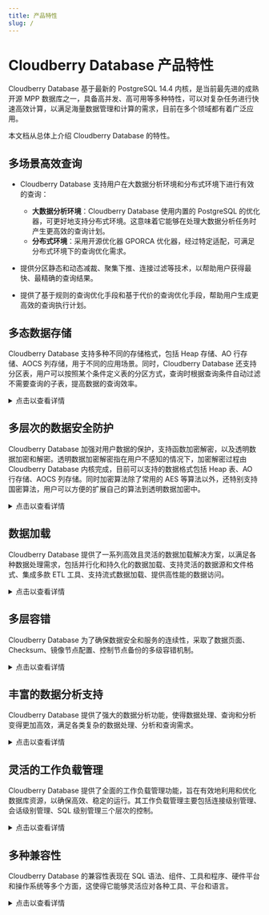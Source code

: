 ```yaml
---
title: 产品特性
slug: /
---
```


# Cloudberry Database 产品特性

Cloudberry Database 基于最新的 PostgreSQL 14.4 内核，是当前最先进的成熟开源 MPP 数据库之一，具备高并发、高可用等多种特性，可以对复杂任务进行快速高效计算，以满足海量数据管理和计算的需求，目前在多个领域都有着广泛应用。

本文档从总体上介绍 Cloudberry Database 的特性。

## 多场景高效查询

- Cloudberry Database 支持用户在大数据分析环境和分布式环境下进行有效的查询：

    - **大数据分析环境**：Cloudberry Database 使用内置的 PostgreSQL 的优化器，可更好地支持分布式环境。这意味着它能够在处理大数据分析任务时产生更高效的查询计划。
    - **分布式环境**：采用开源优化器 GPORCA 优化器，经过特定适配，可满足分布式环境下的查询优化需求。

- 提供分区静态和动态减裁、聚集下推、连接过滤等技术，以帮助用户获得最快、最精确的查询结果。
- 提供了基于规则的查询优化手段和基于代价的查询优化手段，帮助用户生成更高效的查询执行计划。

## 多态数据存储

Cloudberry Database 支持多种不同的存储格式，包括 Heap 存储、AO 行存储、AOCS 列存储，用于不同的应用场景。同时，Cloudberry Database 还支持分区表，用户可以按照某个条件定义表的分区方式，查询时根据查询条件自动过滤不需要查询的子表，提高数据的查询效率。

<details>
<summary>点击以查看详情</summary>

- **均匀的数据分布**：通过 Hash 和 Random 的方式进行数据分布，可以更好地利用磁盘性能并解决 I/O 瓶颈问题。
- **多种存储类型的选择**：

    - 行式存储：适用于大多数字段频繁查询和随机行访问较多的情况。
    - 列式存储：当你需要对少数字段进行查询时，这种方式可以大幅节省 I/O 操作，非常适合大数据量频繁访问的场景。

- **专门的存储模式**：Cloudberry Database 设计了 Heap 存储、AO 行存储、AOCS 列存储等不同的存储模式以优化各种应用类型的性能。在最细粒度到分区的层面，一张表可以实现多种存储模式。
- **支持分区表**：你可以根据特定条件定义表的分区方式。在查询时，系统将自动过滤不需要查询的子表，提高数据的查询效率。
- **高效的数据压缩功能**：支持多种压缩算法，如 Zlib 1-9 和 Zstandard 1~19，以提高数据处理性能，并保持 CPU 与压缩比的平衡。
- **对小表的优化**：你可以选择使用 Replication Table，并在创建表时指定自定义 Hash 算法，更灵活地控制数据分布。

</details>

## 多层次的数据安全防护

Cloudberry Database 加强对用户数据的保护，支持函数加密解密，以及透明数据加密和解密。透明数据加密解密指在用户不感知的情况下，加密解密过程由 Cloudberry Database 内核完成，目前可以支持的数据格式包括 Heap 表、AO 行存储、AOCS 列存储。同时加密算法除了常用的 AES 等算法以外，还特别支持国密算法，用户可以方便的扩展自己的算法到透明数据加密中。

<details>
<summary>点击以查看详情</summary>

Cloudberry Database 着重强调数据安全性，提供了全方位的安全保护措施。这些安全特性被设计为满足各种数据库环境需求，并提供多层次的安全防护，包括：

- **数据库隔离**：在 Cloudberry Database 中，数据在各数据库间不共享，实现了多数据库环境的隔离。如果需要进行跨数据库访问，可以使用 DBLink 功能。

- **内部数据组织**：数据库内部的数据逻辑组织包括多种数据对象，如表、视图、索引、函数等，而数据访问则可以跨 Schema 进行。

- **强大的数据存储安全性**：Cloudberry Database 提供了不同的存储模式以支持数据冗余，并采用各种加密方法（包括 AES 128、192、256，DES，以及国密加密等）以确保数据存储的安全性。此外，还支持密文认证，包括 SCRAM-SHA-256、MD5、LDAP、RADIUS 等加密算法。

- **用户数据保护**：Cloudberry Database 提供了函数加密解密，以及透明数据加密解密。透明数据加密解密的过程由 Cloudberry Database 内核完成，用户无需进行任何操作。可以支持的数据格式包括 Heap 表，AO 行存储，AOCS 列存储。除了常见的 AES 等加密算法，也特别支持国密算法，使用户可以方便地扩展自己的算法到透明数据加密中。

- **详细的权限设定**：为了满足不同用户和不同级别的对象（例如：Schema、表、行、列、视图、函数等）的权限需求，Cloudberry Database 提供了丰富的权限设定选项，包括 `SELECT`、`UPDATE`、执行权、所有权等等。

</details>

## 数据加载

Cloudberry Database 提供了一系列高效且灵活的数据加载解决方案，以满足各种数据处理需求，包括并行化和持久化的数据加载、支持灵活的数据源和文件格式、集成多款 ETL 工具、支持流式数据加载、提供高性能的数据访问。

<details>
<summary>点击以查看详情</summary>

- **并行化和持久化的数据加载**：通过外部表技术，Cloudberry Database 支持大批量并行和持久化的数据加载，实现字符集间的自动转换，例如从 GBK 到 UTF8。这一功能使得数据输入变得更为流畅。

- **灵活的数据源和文件格式支持**：无论数据存储在外部文件服务器、Hive、Hbase、HDFS 还是 S3 等多种存储介质，或是处于 CSV、Text、JSON、ORC、Parquet 等多种文件格式，Cloudberry Database 都能提供支持。并且，该数据库也可以加载 Zip 等压缩数据文件。

- **集成多款 ETL 工具**：DataStage、Informatica、Kettle 等多款 ETL 工具都已集成到 Cloudberry Database 中，提升数据处理的便利性。

- **支持流式数据加载**：Cloudberry Database 可针对订阅的 Kafka Topic 启动多个并行读取任务，将读取后的记录缓存，到达一定时间或记录数后，通过 gpfdist 加载到数据库中。这种方式可以确保数据的完整性，不重也不丢，非常适用于流数据采集和实时分析场景。支持达到每分钟几千万的数据加载吞吐量。

- **高性能的数据访问**：PXF 是 Cloudberry Database 的内置组件，可以将外部数据源映射到 Cloudberry Database 的外部表，实现并行和高速的数据访问。PXF 支持混合数据生态的管理和访问，帮助实现 Data Fabric 架构。

</details>

## 多层容错

Cloudberry Database 为了确保数据安全和服务的连续性，采取了数据页面、Checksum、镜像节点配置、控制节点备份的多级容错机制。

<details>

<summary>点击以查看详情</summary>

- **数据页面的 Checksum**：在底层存储上，Cloudberry Database 使用 Checksum 机制进行坏块检测，保证数据的完整性。

- **镜像节点配置**：通过在数据节点间配置镜像节点，Cloudberry Database 能实现服务的高可用和故障切换。一旦检测到主节点发生不可恢复故障，系统会自动切换到备份数据节点，确保用户查询不会受到影响。

- **控制节点的备份**：类似于数据节点，控制节点也可以配置备份节点，以防止主控制节点发生故障。一旦主控制节点发生故障，系统将自动切换到备份控制节点，确保服务的连续性。

</details>

## 丰富的数据分析支持

Cloudberry Database 提供了强大的数据分析功能，使得数据处理、查询和分析变得更加高效，满足各类复杂的数据处理、分析和查询需求。

<details>
<summary>点击以查看详情</summary>

- **并行优化器和执行器**：Cloudberry Database 内核内置了并行优化器和执行器，不仅能够兼容 PostgreSQL 生态，还支持数据分区裁剪、多种索引技术（包括 BTree，Bitmap，Hash，Brin，GIN等），以及 JIT（表达式即时编译处理）等。

- **机器学习组件 - MADlib**：Cloudberry Database 集成了 MADlib 组件，为用户提供了全 SQL 驱动的机器学习功能，让算法、算力和数据能够深度融合。

- **支持多种编程语言**：Cloudberry Database 为开发者提供了丰富的编程语言选择，包括 R、Python、Perl、Java和 PostgreSQL 等，使得用户可以方便地编写自定义函数。

- **基于 MPP 引擎的高性能并行计算**：Cloudberry Database 的 MPP 引擎支持高性能并行计算，与 SQL 无缝集成，可以针对 SQL 执行结果进行快速的计算和分析。

- **PostGIS 地理数据处理**：Cloudberry Database 引入了升级版的 PostGIS 2.X，支持其 MPP 架构，进一步提升了对地理空间数据的处理能力。主要特性包括：

    - 集成对象存储：支持大容量地理空间数据从对象存储（OSS）直接加载入库。
    - 全面的空间数据类型支持：包括 geometry（几何）、geography（地理）、Raster（栅格）等空间数据类型。
    - 时空索引：提供时空索引技术，可以有效加速空间和时间相关的查询。
    - 复杂的空间和地理位置计算：包括球体长度计算以及空间聚集函数（如包含、覆盖、相交等）。

- **Cloudberry Database Text 组件**：这个组件支持利用 ElasticSearch 加速文件检索能力，相比传统的 GIN 数据文本查询性能有数量级的提升，支持多种分词，自然语言处理，以及查询结果渲染等。

</details>

## 灵活的工作负载管理

Cloudberry Database 提供了全面的工作负载管理功能，旨在有效地利用和优化数据库资源，以确保高效、稳定的运行。其工作负载管理主要包括连接级别管理、会话级别管理、SQL 级别管理三个层次的控制。

<details>
<summary>点击以查看详情</summary>

- **连接池 PGBouncer（连接级别管理）**：通过连接池，Cloudberry Database 对用户接入进行统一管理，限制同时活跃的用户数量，以提高效率并避免因频繁创建和销毁服务进程而浪费资源。连接池具有较小的内存占用，并能够支持高并发连接，使用 libevent 进行 Socket 通信以提高通信效率。

- **资源组 Resource Group（会话级别管理）**：通过资源组，Cloudberry Database 能够分析并分类典型的工作负载，量化每个工作负载所需的 CPU、内存、并发度等资源。这样，根据工作负载的实际需求，可以设定适合的资源组，并动态调整资源使用，以确保整体运行效率。同时，还可以利用规则清理空闲的会话，释放不必要的资源。

- **动态资源组分配（SQL 级别管理）**：通过动态资源组分配，Cloudberry Database 能够在 SQL 语句执行前或执行过程中灵活地分配资源，以便优待特定的查询，缩短其运行时间。

</details>

## 多种兼容性

Cloudberry Database 的兼容性表现在 SQL 语法、组件、工具和程序、硬件平台和操作系统等多个方面，这使得它能够灵活应对各种工具、平台和语言。

<details>
<summary>点击以查看详情</summary>

- **SQL 兼容性**：Cloudberry Database 兼容 PostgreSQL 和 Greenplum 语法，支持 SQL-92，SQL-99，以及 SQL 2003 标准，包括 SQL 2003 OLAP 扩展，如窗口函数，`rollup`，`cube` 等。

- **组件兼容性**：基于 PostgreSQL 14.4 内核，Cloudberry Database 兼容市面上常用的大多数 PostgreSQL 组件和扩展。

- **工具和程序兼容性**：与多种 BI 工具、挖掘预测工具、ETL 工具，以及 J2EE/.NET 应用程序都有良好的连通性。

- **硬件平台兼容性**：能够在多种硬件架构下运行，包括 X86、ARM、飞腾、鲲鹏、海光等。

- **操作系统兼容性**：兼容多种操作系统环境，如 CentOS、Ubuntu、Kylin、BC-Linux 等。

</details>
